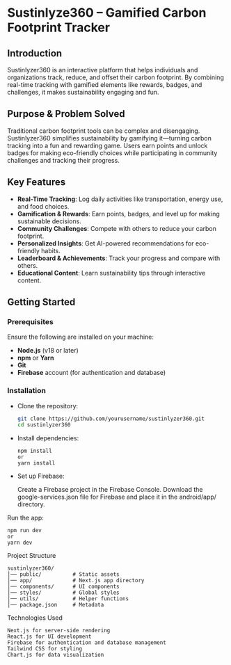 # Sustinlyze360 – Gamified Carbon Footprint Tracker

## Introduction
Sustinlyzer360 is an interactive platform that helps individuals and organizations track, reduce, and offset their carbon footprint. By combining real-time tracking with gamified elements like rewards, badges, and challenges, it makes sustainability engaging and fun.

## Purpose & Problem Solved
Traditional carbon footprint tools can be complex and disengaging. Sustinlyzer360 simplifies sustainability by gamifying it—turning carbon tracking into a fun and rewarding game. Users earn points and unlock badges for making eco-friendly choices while participating in community challenges and tracking their progress.

## Key Features
- **Real-Time Tracking**: Log daily activities like transportation, energy use, and food choices.
- **Gamification & Rewards**: Earn points, badges, and level up for making sustainable decisions.
- **Community Challenges**: Compete with others to reduce your carbon footprint.
- **Personalized Insights**: Get AI-powered recommendations for eco-friendly habits.
- **Leaderboard & Achievements**: Track your progress and compare with others.
- **Educational Content**: Learn sustainability tips through interactive content.

## Getting Started


### Prerequisites

Ensure the following are installed on your machine:
- **Node.js** (v18 or later)
- **npm** or **Yarn**
- **Git**
- **Firebase** account (for authentication and database)

### Installation

* Clone the repository:
   ```sh
   git clone https://github.com/yourusername/sustinlyzer360.git
   cd sustinlyzer360


* Install dependencies:

      npm install
      or
      yarn install


* Set up Firebase:

   Create a Firebase project in the Firebase Console.
   Download the google-services.json file for Firebase and place it in the android/app/ directory.


 
 Run the app:

    npm run dev
    or
    yarn dev



Project Structure

    sustinlyzer360/
    │── public/          # Static assets
    │── app/             # Next.js app directory
    │── components/      # UI components
    │── styles/          # Global styles
    │── utils/           # Helper functions
    │── package.json     # Metadata

Technologies Used

    Next.js for server-side rendering
    React.js for UI development
    Firebase for authentication and database management
    Tailwind CSS for styling
    Chart.js for data visualization
